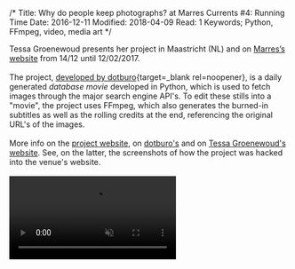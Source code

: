 /*
Title: Why do people keep photographs? at Marres Currents #4: Running Time
Date: 2016-12-11
Modified: 2018-04-09
Read: 1
Keywords; Python, FFmpeg, video, media art
*/

Tessa Groenewoud presents her project in Maastricht (NL) and on 
<a href='http://www.marres.org/programmas/marres-currents-4-tessa-groenewoud/' target='_blank'>Marres’s website</a> 
from 14/12 until 12/02/2017.  
<br>
The project, [developed by dotburo](https://github.com/pecuchet/wdpkp-4){target=_blank rel=noopener}, is a daily generated *database movie* developed in Python, which is used to fetch images through
 the major search engine API's. To edit these stills into a "movie", the project uses FFmpeg, which
also generates the burned-in subtitles as well as the rolling credits at the end, referencing the original URL's of the images.  
<br>
More info on the 
<a href='http://whydopeoplekeepphotographs.net/' target='_blank' rel='noopener'>project website</a>,
on 
<a href='https://dotburo.org/why-do-people-keep-photographs/' target='_blank' rel='noopener'>dotburo's</a> 
and on 
<a href='http://www.tessagroenewoud.nl/works/Why-do-People-keep-Photographs' target='_blank' rel='noopener'>Tessa Groenewoud's website</a>. 
See, on the latter, the screenshots of how the project was hacked into the venue's website.  
<br>
<video preload="auto" muted="" controls>
    <source src="http://whydopeoplekeepphotographs.net/videos/latest" type="video/mp4">
</video>

